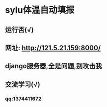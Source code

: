 # sylu体温自动填报
## 运行否(√)
## 网址: http://121.5.21.159:8000/
## django服务器,全是问题,别攻击我
## 交流学习(√)
### qq:1374411672